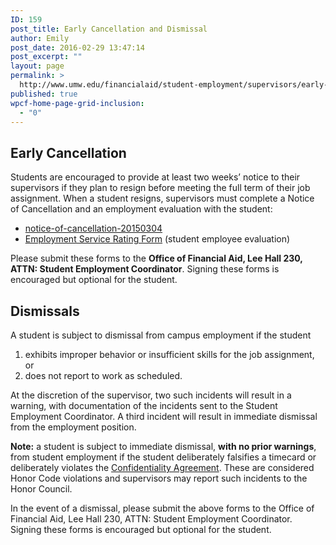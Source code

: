 ```yaml
---
ID: 159
post_title: Early Cancellation and Dismissal
author: Emily
post_date: 2016-02-29 13:47:14
post_excerpt: ""
layout: page
permalink: >
  http://www.umw.edu/financialaid/student-employment/supervisors/early-cancellation-and-dismissal/
published: true
wpcf-home-page-grid-inclusion:
  - "0"
---
```

<h2>Early Cancellation</h2>
Students are encouraged to provide at least two weeks’ notice to their supervisors if they plan to resign before meeting the full term of their job assignment. When a student resigns, supervisors must complete a Notice of Cancellation and an employment evaluation with the student:
<ul>
 	<li><a href="http://www.umw.edu/financialaid/wp-content/uploads/sites/31/2016/11/Notice-of-Cancellation-20150304.pdf">notice-of-cancellation-20150304</a></li>
 	<li><a href="http://www.umw.edu/financialaid/wp-content/uploads/sites/31/2016/02/Employment-Service-Rating.pdf" rel="">Employment Service Rating Form</a> (student employee evaluation)</li>
</ul>
Please submit these forms to the <strong>Office of Financial Aid, Lee Hall 230, ATTN: Student Employment Coordinator</strong>. Signing these forms is encouraged but optional for the student.
<h2>Dismissals</h2>
A student is subject to dismissal from campus employment if the student
<ol>
 	<li>exhibits improper behavior or insufficient skills for the job assignment, or</li>
 	<li>does not report to work as scheduled.</li>
</ol>
At the discretion of the supervisor, two such incidents will result in a warning, with documentation of the incidents sent to the Student Employment Coordinator. A third incident will result in immediate dismissal from the employment position.

<strong>Note:</strong> a student is subject to immediate dismissal, <strong>with no prior warnings</strong>, from student employment if the student deliberately falsifies a timecard or deliberately violates the <a href="http://www.umw.edu/financialaid/wp-content/uploads/sites/31/2016/02/Confidentiality-Agreement.pdf" rel="">Confidentiality Agreement</a>. These are considered Honor Code violations and supervisors may report such incidents to the Honor Council.

In the event of a dismissal, please submit the above forms to the Office of Financial Aid, Lee Hall 230, ATTN: Student Employment Coordinator. Signing these forms is encouraged but optional for the student.